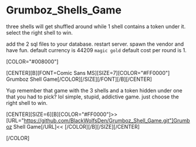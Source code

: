 Grumboz_Shells_Game
=====================

three shells will get shuffled around while 1 shell contains a token under it. select the right shell to win.

add the 2 sql files to your database.
restart server. spawn the vendor and have fun.
default currency is 44209 `magic gold`
default cost per round is 1.

[COLOR="#008000"]

[CENTER][B][FONT=Comic Sans MS][SIZE=7][COLOR="#FF0000"] Grumboz Shell Game[/COLOR][/SIZE][/FONT][/B][/CENTER]

Yup remember that game with the 3 shells and a token hidden under one that you had to pick?
lol simple, stupid, addictive  game. just choose the right shell to win.

[CENTER][SIZE=6][B][COLOR="#FF0000"]>>[URL="https://github.com/BlackWolfsDen/Grumboz_Shell_Game.git"]Grumboz Shell Game[/URL]<< [/COLOR][/B][/SIZE][/CENTER]


[/COLOR]
